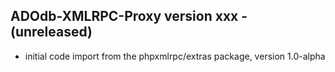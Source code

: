 ## ADOdb-XMLRPC-Proxy version xxx - (unreleased)

- initial code import from the phpxmlrpc/extras package, version 1.0-alpha
